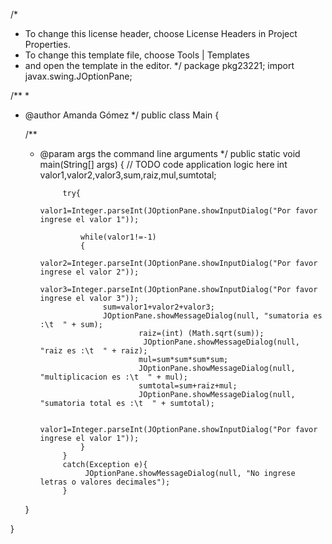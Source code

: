 /*
 * To change this license header, choose License Headers in Project Properties.
 * To change this template file, choose Tools | Templates
 * and open the template in the editor.
 */
package pkg23221;
import javax.swing.JOptionPane;

/**
 *
 * @author Amanda Gómez
 */
public class Main {

    /**
     * @param args the command line arguments
     */
    public static void main(String[] args) {
        // TODO code application logic here
        int valor1,valor2,valor3,sum,raiz,mul,sumtotal;
        
                try{
                    valor1=Integer.parseInt(JOptionPane.showInputDialog("Por favor ingrese el valor 1"));
                    
                    while(valor1!=-1)
                    {
                        valor2=Integer.parseInt(JOptionPane.showInputDialog("Por favor ingrese el valor 2")); 
                         valor3=Integer.parseInt(JOptionPane.showInputDialog("Por favor ingrese el valor 3"));
                         sum=valor1+valor2+valor3;
                         JOptionPane.showMessageDialog(null, "sumatoria es :\t  " + sum);
                                 raiz=(int) (Math.sqrt(sum));
                                  JOptionPane.showMessageDialog(null, "raiz es :\t  " + raiz);
                                 mul=sum*sum*sum*sum;
                                 JOptionPane.showMessageDialog(null, "multiplicacion es :\t  " + mul);
                                 sumtotal=sum+raiz+mul;
                                 JOptionPane.showMessageDialog(null, "sumatoria total es :\t  " + sumtotal);
                                        
                           valor1=Integer.parseInt(JOptionPane.showInputDialog("Por favor ingrese el valor 1"));      
                    }
                }
                catch(Exception e){
                     JOptionPane.showMessageDialog(null, "No ingrese letras o valores decimales");
                }
                 
    }
    
}